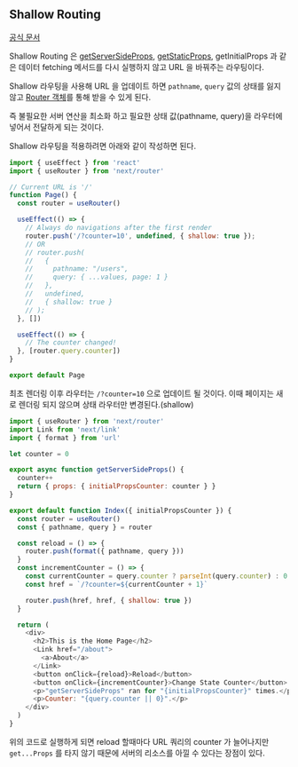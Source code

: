 Shallow Routing
---

[공식 문서](https://nextjs.org/docs/routing/shallow-routing)

Shallow Routing 은 [getServerSideProps](https://github.com/Road-of-CODEr/we-hate-js/blob/master/Front-End/Next.js/basicFeatures/dataFetching/getServerSideProps.md), [getStaticProps](https://github.com/Road-of-CODEr/we-hate-js/blob/master/Front-End/Next.js/basicFeatures/dataFetching/getStaticProps.md), getInitialProps 과 같은 데이터 fetching 메서드를 다시 실행하지 않고 URL 을 바꿔주는 라우팅이다.

Shallow 라우팅을 사용해 URL 을 업데이트 하면 `pathname`, `query` 값의 상태를 잃지 않고 [Router 객체](https://nextjs.org/docs/api-reference/next/router#router-object)를 통해 받을 수 있게 된다.

즉 불필요한 서버 연산을 최소화 하고 필요한 상태 값(pathname, query)을 라우터에 넣어서 전달하게 되는 것이다.

Shallow 라우팅을 적용하려면 아래와 같이 작성하면 된다.

```javascript
import { useEffect } from 'react'
import { useRouter } from 'next/router'

// Current URL is '/'
function Page() {
  const router = useRouter()

  useEffect(() => {
    // Always do navigations after the first render
    router.push('/?counter=10', undefined, { shallow: true });
    // OR
    // router.push(
    //   {
    //     pathname: "/users",
    //     query: { ...values, page: 1 }
    //   },
    //   undefined,
    //   { shallow: true }
    // );
  }, [])

  useEffect(() => {
    // The counter changed!
  }, [router.query.counter])
}

export default Page
```

최초 렌더링 이후 라우터는 `/?counter=10` 으로 업데이트 될 것이다. 이때 페이지는 새로 렌더링 되지 않으며 상태 라우터만 변경된다.(shallow)

```javascript
import { useRouter } from 'next/router'
import Link from 'next/link'
import { format } from 'url'

let counter = 0

export async function getServerSideProps() {
  counter++
  return { props: { initialPropsCounter: counter } }
}

export default function Index({ initialPropsCounter }) {
  const router = useRouter()
  const { pathname, query } = router

  const reload = () => {
    router.push(format({ pathname, query }))
  }
  const incrementCounter = () => {
    const currentCounter = query.counter ? parseInt(query.counter) : 0
    const href = `/?counter=${currentCounter + 1}`

    router.push(href, href, { shallow: true })
  }

  return (
    <div>
      <h2>This is the Home Page</h2>
      <Link href="/about">
        <a>About</a>
      </Link>
      <button onClick={reload}>Reload</button>
      <button onClick={incrementCounter}>Change State Counter</button>
      <p>"getServerSideProps" ran for "{initialPropsCounter}" times.</p>
      <p>Counter: "{query.counter || 0}".</p>
    </div>
  )
}
```

위의 코드로 실행하게 되면 reload 할때마다 URL 쿼리의 counter 가 늘어나지만 `get...Props` 를 타지 않기 때문에 서버의 리소스를 아낄 수 있다는 장점이 있다.



